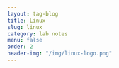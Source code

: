 ```yaml
---
layout: tag-blog
title: Linux
slug: linux
category: lab notes
menu: false
order: 2
header-img: "/img/linux-logo.png"
---
```

